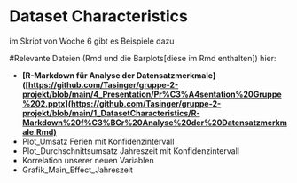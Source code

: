# Dataset Characteristics


im Skript von Woche 6 gibt es Beispiele dazu

#Relevante Dateien (Rmd und die Barplots[diese im Rmd enthalten]) hier:
- **[R-Markdown für Analyse der Datensatzmerkmale]([https://github.com/Tasinger/gruppe-2-projekt/blob/main/4_Presentation/Pr%C3%A4sentation%20Gruppe%202.pptx](https://github.com/Tasinger/gruppe-2-projekt/blob/main/1_DatasetCharacteristics/R-Markdown%20f%C3%BCr%20Analyse%20der%20Datensatzmerkmale.Rmd)**
- Plot_Umsatz Ferien mit Konfidenzintervall
- Plot_Durchschnittsumsatz Jahreszeit mit Konfidenzintervall
- Korrelation unserer neuen Variablen
- Grafik_Main_Effect_Jahreszeit
